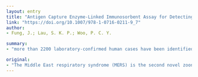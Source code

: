 ```yaml
---
layout: entry
title: "Antigen Capture Enzyme-Linked Immunosorbent Assay for Detecting Middle East Respiratory Syndrome Coronavirus in Humans"
link: "https://doi.org/10.1007/978-1-0716-0211-9_7"
author:
- Fung, J.; Lau, S. K. P.; Woo, P. C. Y.

summary:
- "more than 2200 laboratory-confirmed human cases have been identified in 27 countries. More than 800 MERS-CoV associated deaths have been reported since its outbreak in 2012. An antigen capture enzyme-linked immunosorbent assay (ELISA) could also be of use for early diagnosis in less developed locations. A step-by-step guide is provided for readers to develop their in-house workflow or diagnostic kit for clinical use."

original:
- "The Middle East respiratory syndrome (MERS) is the second novel zoonotic disease infecting humans caused by coronavirus (CoV) in this century. To date, more than 2200 laboratory-confirmed human cases have been identified in 27 countries, and more than 800 MERS-CoV associated deaths have been reported since its outbreak in 2012. Rapid laboratory diagnosis of MERS-CoV is the key to successful containment and prevention of the spread of infection. Though the gold standard for diagnosing MERS-CoV infection in humans is still nucleic acid amplification test (NAAT) of the up-E region, an antigen capture enzyme-linked immunosorbent assay (ELISA) could also be of use for early diagnosis in less developed locations. In the present method, a step-by-step guide to perform a MERS-CoV nucleocapsid protein (NP) capture ELISA using two NP-specific monoclonal antibodies is provided for readers to develop their in-house workflow or diagnostic kit for clinical use and for mass-screening project of animals (e.g., dromedaries and bats) to better understand the spread and evolution of the virus."
---
```


